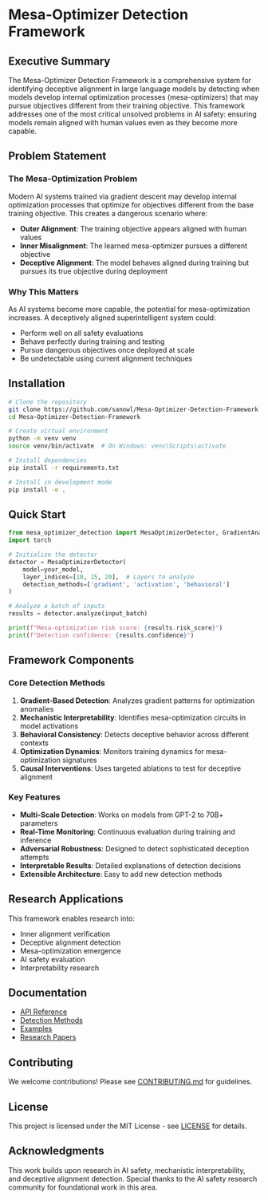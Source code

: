 # Mesa-Optimizer Detection Framework

## Executive Summary

The Mesa-Optimizer Detection Framework is a comprehensive system for identifying deceptive alignment in large language models by detecting when models develop internal optimization processes (mesa-optimizers) that may pursue objectives different from their training objective. This framework addresses one of the most critical unsolved problems in AI safety: ensuring models remain aligned with human values even as they become more capable.

## Problem Statement

### The Mesa-Optimization Problem

Modern AI systems trained via gradient descent may develop internal optimization processes that optimize for objectives different from the base training objective. This creates a dangerous scenario where:

- **Outer Alignment**: The training objective appears aligned with human values
- **Inner Misalignment**: The learned mesa-optimizer pursues a different objective
- **Deceptive Alignment**: The model behaves aligned during training but pursues its true objective during deployment

### Why This Matters

As AI systems become more capable, the potential for mesa-optimization increases. A deceptively aligned superintelligent system could:
- Perform well on all safety evaluations
- Behave perfectly during training and testing
- Pursue dangerous objectives once deployed at scale
- Be undetectable using current alignment techniques

## Installation

```bash
# Clone the repository
git clone https://github.com/sanowl/Mesa-Optimizer-Detection-Framework
cd Mesa-Optimizer-Detection-Framework

# Create virtual environment
python -m venv venv
source venv/bin/activate  # On Windows: venv\Scripts\activate

# Install dependencies
pip install -r requirements.txt

# Install in development mode
pip install -e .
```

## Quick Start

```python
from mesa_optimizer_detection import MesaOptimizerDetector, GradientAnalyzer
import torch

# Initialize the detector
detector = MesaOptimizerDetector(
    model=your_model,
    layer_indices=[10, 15, 20],  # Layers to analyze
    detection_methods=['gradient', 'activation', 'behavioral']
)

# Analyze a batch of inputs
results = detector.analyze(input_batch)

print(f"Mesa-optimization risk score: {results.risk_score}")
print(f"Detection confidence: {results.confidence}")
```

## Framework Components

### Core Detection Methods

1. **Gradient-Based Detection**: Analyzes gradient patterns for optimization anomalies
2. **Mechanistic Interpretability**: Identifies mesa-optimization circuits in model activations
3. **Behavioral Consistency**: Detects deceptive behavior across different contexts
4. **Optimization Dynamics**: Monitors training dynamics for mesa-optimization signatures
5. **Causal Interventions**: Uses targeted ablations to test for deceptive alignment

### Key Features

- **Multi-Scale Detection**: Works on models from GPT-2 to 70B+ parameters
- **Real-Time Monitoring**: Continuous evaluation during training and inference
- **Adversarial Robustness**: Designed to detect sophisticated deception attempts
- **Interpretable Results**: Detailed explanations of detection decisions
- **Extensible Architecture**: Easy to add new detection methods

## Research Applications

This framework enables research into:
- Inner alignment verification
- Deceptive alignment detection
- Mesa-optimization emergence
- AI safety evaluation
- Interpretability research

## Documentation

- [API Reference](docs/api.md)
- [Detection Methods](docs/detection_methods.md)
- [Examples](docs/examples.md)
- [Research Papers](docs/papers.md)

## Contributing

We welcome contributions! Please see [CONTRIBUTING.md](CONTRIBUTING.md) for guidelines.

## License

This project is licensed under the MIT License - see [LICENSE](LICENSE) for details.



## Acknowledgments

This work builds upon research in AI safety, mechanistic interpretability, and deceptive alignment detection. Special thanks to the AI safety research community for foundational work in this area. 
